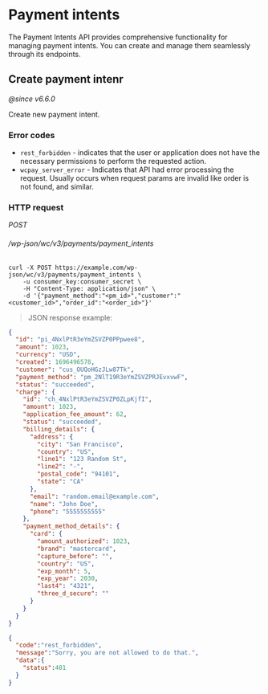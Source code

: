 # Payment intents

The Payment Intents API provides comprehensive functionality for managing payment intents. You can create and manage them seamlessly through its endpoints.


## Create payment intenr

_@since v6.6.0_

Create new payment intent.

### Error codes

-   `rest_forbidden` - indicates that the user or application does not have the necessary permissions to perform the requested action.
-   `wcpay_server_error` - Indicates that API had error processing the request. Usually occurs when request params are invalid like order is not found, and similar.

### HTTP request

<div class="api-endpoint">
	<div class="endpoint-data">
		<i class="label label-get">POST</i>
		<h6>/wp-json/wc/v3/payments/payment_intents</h6>
	</div>
</div>

```shell
curl -X POST https://example.com/wp-json/wc/v3/payments/payment_intents \
	-u consumer_key:consumer_secret \
	-H "Content-Type: application/json" \
	-d '{"payment_method":"<pm_id>","customer":"<customer_id>","order_id":"<order_id>"}'
```

> JSON response example:

```json
{
  "id": "pi_4NxlPtR3eYmZSVZP0PPpwee8",
  "amount": 1023,
  "currency": "USD",
  "created": 1696496578,
  "customer": "cus_OUQoHGzJLw87Tk",
  "payment_method": "pm_2NlT19R3eYmZSVZPRJEvxvwF",
  "status": "succeeded",
  "charge": {
    "id": "ch_4NxlPtR3eYmZSVZP0ZLpKjfI",
    "amount": 1023,
    "application_fee_amount": 62,
    "status": "succeeded",
    "billing_details": {
      "address": {
        "city": "San Francisco",
        "country": "US",
        "line1": "123 Random St",
        "line2": "-",
        "postal_code": "94101",
        "state": "CA"
      },
      "email": "random.email@example.com",
      "name": "John Doe",
      "phone": "5555555555"
    },
    "payment_method_details": {
      "card": {
        "amount_authorized": 1023,
        "brand": "mastercard",
        "capture_before": "",
        "country": "US",
        "exp_month": 5,
        "exp_year": 2030,
        "last4": "4321",
        "three_d_secure": ""
      }
    }
  }
}

```

```json
{
  "code":"rest_forbidden",
  "message":"Sorry, you are not allowed to do that.",
  "data":{
    "status":401
  }
}
```

